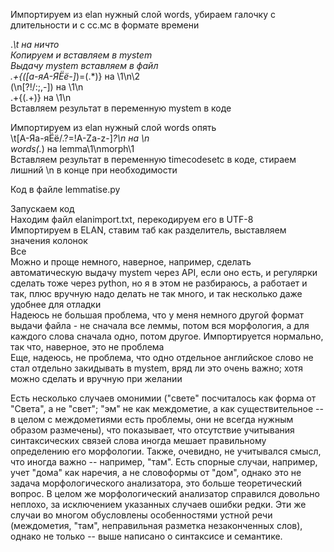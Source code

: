 Импортируем из elan нужный слой words, убираем галочку с длительности и с сс.мс в формате времени

.*\t на ничто<br>
Копируем и вставляем в mystem<br>
Выдачу mystem вставляем в файл<br>
.+{([а-яА-ЯЁё-]*)=(.*)} на \1\n\2<br>
(\n[?!/:;,-]) на \1\n<br>
.+{(.+)} на \1\n<br>
Вставляем результат в переменную mystem в коде

Импортируем из elan нужный слой words опять<br>
\t[А-Яа-яЁё/.?=!A-Za-z-]*?\n на \n<br>
words(.*) на lemma\1\nmorph\1<br>
Вставляем результат в переменную timecodesetc в коде, стираем лишний \n в конце при необходимости<br>

Код в файле lemmatise.py

Запускаем код<br>
Находим файл elanimport.txt, перекодируем его в UTF-8<br>
Импортируем в ELAN, ставим таб как разделитель, выставляем значения колонок<br>
Все<br>
Можно и проще немного, наверное, например, сделать автоматическую выдачу mystem через API, если оно есть, и регулярки сделать тоже через python, но я в этом не разбираюсь, а работает и так, плюс вручную надо делать не так много, и так несколько даже удобнее для отладки<br>
Надеюсь не большая проблема, что у меня немного другой формат выдачи файла - не сначала все леммы, потом вся морфология, а для каждого слова сначала одно, потом другое. Импортируется нормально, так что, наверное, это не проблема<br>
Еще, надеюсь, не проблема, что одно отдельное английское слово не стал отдельно закидывать в mystem, вряд ли это очень важно; хотя можно сделать и вручную при желании<br>

Есть несколько случаев омонимии ("свете" посчиталось как форма от "Света", а не "свет"; "эм" не как междометие, а как существительное -- в целом с междометиями есть проблемы, они не всегда нужным образом размечены), что показывает, что отсутствие учитывания синтаксических связей слова иногда мешает правильному определению его морфологии. Также, очевидно, не учитывался смысл, что иногда важно -- например, "там". Есть спорные случаи, например, учет "дома" как наречия, а не словоформы от "дом", однако это не задача морфологического анализатора, это больше теоретический вопрос. В целом же морфологический анализатор справился довольно неплохо, за исключением указанных случаев ошибки редки. Эти же случаи во многом обусловлены особенностями устной речи (междометия, "там", неправильная разметка незаконченных слов), однако не только -- выше написано о синтаксисе и семантике.<br>
